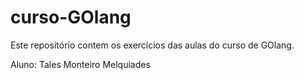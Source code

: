 # curso-GOlang

Este repositório contem os exercícios das aulas do curso de GOlang. 

Aluno: Tales Monteiro Melquiades
